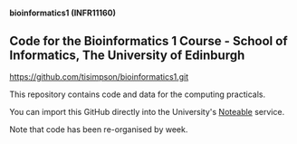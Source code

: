 #### bioinformatics1 (INFR11160)
## Code for the Bioinformatics 1 Course - School of Informatics, The University of Edinburgh
https://github.com/tisimpson/bioinformatics1.git

This repository contains code and data for the computing practicals.

You can import this GitHub directly into the University's [Noteable](https://noteable.edina.ac.uk/launch) service.

Note that code has been re-organised by week.
